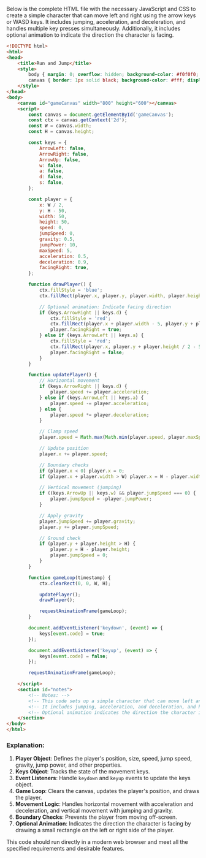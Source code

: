 Below is the complete HTML file with the necessary JavaScript and CSS to create a simple character that can move left and right using the arrow keys or WASD keys. It includes jumping, acceleration, and deceleration, and handles multiple key presses simultaneously. Additionally, it includes optional animation to indicate the direction the character is facing.

```html
<!DOCTYPE html>
<html>
<head>
    <title>Run and Jump</title>
    <style>
        body { margin: 0; overflow: hidden; background-color: #f0f0f0; }
        canvas { border: 1px solid black; background-color: #fff; display: block; margin: 20px auto; }
    </style>
</head>
<body>
    <canvas id="gameCanvas" width="800" height="600"></canvas>
    <script>
        const canvas = document.getElementById('gameCanvas');
        const ctx = canvas.getContext('2d');
        const W = canvas.width;
        const H = canvas.height;

        const keys = {
            ArrowLeft: false,
            ArrowRight: false,
            ArrowUp: false,
            w: false,
            a: false,
            d: false,
            s: false,
        };

        const player = {
            x: W / 2,
            y: H - 50,
            width: 50,
            height: 50,
            speed: 0,
            jumpSpeed: 0,
            gravity: 0.5,
            jumpPower: 10,
            maxSpeed: 5,
            acceleration: 0.5,
            deceleration: 0.9,
            facingRight: true,
        };

        function drawPlayer() {
            ctx.fillStyle = 'blue';
            ctx.fillRect(player.x, player.y, player.width, player.height);

            // Optional animation: Indicate facing direction
            if (keys.ArrowRight || keys.d) {
                ctx.fillStyle = 'red';
                ctx.fillRect(player.x + player.width - 5, player.y + player.height / 2 - 5, 5, 5);
                player.facingRight = true;
            } else if (keys.ArrowLeft || keys.a) {
                ctx.fillStyle = 'red';
                ctx.fillRect(player.x, player.y + player.height / 2 - 5, 5, 5);
                player.facingRight = false;
            }
        }

        function updatePlayer() {
            // Horizontal movement
            if (keys.ArrowRight || keys.d) {
                player.speed += player.acceleration;
            } else if (keys.ArrowLeft || keys.a) {
                player.speed -= player.acceleration;
            } else {
                player.speed *= player.deceleration;
            }

            // Clamp speed
            player.speed = Math.max(Math.min(player.speed, player.maxSpeed), -player.maxSpeed);

            // Update position
            player.x += player.speed;

            // Boundary checks
            if (player.x < 0) player.x = 0;
            if (player.x + player.width > W) player.x = W - player.width;

            // Vertical movement (jumping)
            if ((keys.ArrowUp || keys.w) && player.jumpSpeed === 0) {
                player.jumpSpeed = -player.jumpPower;
            }

            // Apply gravity
            player.jumpSpeed += player.gravity;
            player.y += player.jumpSpeed;

            // Ground check
            if (player.y + player.height > H) {
                player.y = H - player.height;
                player.jumpSpeed = 0;
            }
        }

        function gameLoop(timestamp) {
            ctx.clearRect(0, 0, W, H);

            updatePlayer();
            drawPlayer();

            requestAnimationFrame(gameLoop);
        }

        document.addEventListener('keydown', (event) => {
            keys[event.code] = true;
        });

        document.addEventListener('keyup', (event) => {
            keys[event.code] = false;
        });

        requestAnimationFrame(gameLoop);

    </script>
    <section id="notes">
        <!-- Notes: -->
        <!-- This code sets up a simple character that can move left and right using arrow keys or WASD keys. -->
        <!-- It includes jumping, acceleration, and deceleration, and handles multiple key presses simultaneously. -->
        <!-- Optional animation indicates the direction the character is facing. -->
    </section>
</body>
</html>
```

### Explanation:

1. **Player Object**: Defines the player's position, size, speed, jump speed, gravity, jump power, and other properties.
2. **Keys Object**: Tracks the state of the movement keys.
3. **Event Listeners**: Handle `keydown` and `keyup` events to update the keys object.
4. **Game Loop**: Clears the canvas, updates the player's position, and draws the player.
5. **Movement Logic**: Handles horizontal movement with acceleration and deceleration, and vertical movement with jumping and gravity.
6. **Boundary Checks**: Prevents the player from moving off-screen.
7. **Optional Animation**: Indicates the direction the character is facing by drawing a small rectangle on the left or right side of the player.

This code should run directly in a modern web browser and meet all the specified requirements and desirable features.
 <!-- 76.35s -->